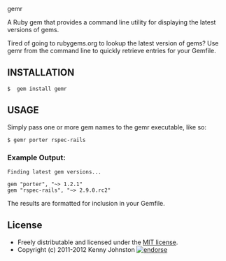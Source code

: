 gemr

A Ruby gem that provides a command line utility for displaying the latest versions of gems.

Tired of going to rubygems.org to lookup the latest version of gems?  Use gemr from the command line to quickly retrieve entries for your Gemfile.

## INSTALLATION

	$  gem install gemr

## USAGE

Simply pass one or more gem names to the gemr executable, like so:

	$ gemr porter rspec-rails

### Example Output:

	Finding latest gem versions...
	
	gem "porter", "~> 1.2.1"
	gem "rspec-rails", "~> 2.9.0.rc2"
	
The results are formatted for inclusion in your Gemfile.

## License

* Freely distributable and licensed under the [MIT license](http://kjohnston.mit-license.org/license.html).
* Copyright (c) 2011-2012 Kenny Johnston [![endorse](http://api.coderwall.com/kjohnston/endorsecount.png)](http://coderwall.com/kjohnston)
